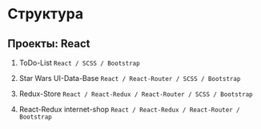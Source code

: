 # Структура

## Проекты: React

1) ToDo-List
`React / SCSS / Bootstrap`

2) Star Wars UI-Data-Base
`React / React-Router / SCSS / Bootstrap`

3) Redux-Store
`React / React-Redux / React-Router / SCSS / Bootstrap`

4) React-Redux internet-shop
`React / React-Redux / React-Router / Bootstrap`
